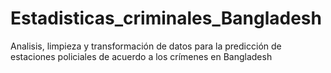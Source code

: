 # Estadisticas_criminales_Bangladesh
Analisis, limpieza y transformación de datos para la predicción de estaciones policiales de acuerdo a los crímenes en Bangladesh 
